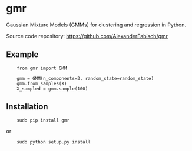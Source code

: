 gmr
===

Gaussian Mixture Models (GMMs) for clustering and regression in Python.

Source code repository: https://github.com/AlexanderFabisch/gmr

Example
-------

```
    from gmr import GMM

    gmm = GMM(n_components=3, random_state=random_state)
    gmm.from_samples(X)
    X_sampled = gmm.sample(100)
```

Installation
------------

```
    sudo pip install gmr
```

or

```
    sudo python setup.py install
```
